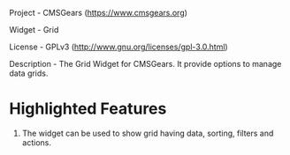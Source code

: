 Project 	- CMSGears (https://www.cmsgears.org)

Widget  	- Grid

License 	- GPLv3 (http://www.gnu.org/licenses/gpl-3.0.html)

Description - The Grid Widget for CMSGears. It provide options to manage data grids.

Highlighted Features
=========================================
1. The widget can be used to show grid having data, sorting, filters and actions.
